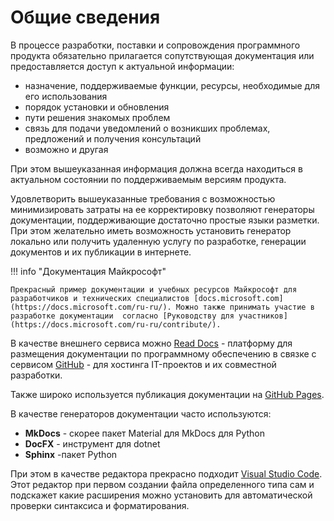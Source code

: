 # Общие сведения

В процессе разработки, поставки и сопровождения программного продукта обязательно прилагается сопутствующая документация или предоставляется доступ к актуальной информации:

- назначение, поддерживаемые функции, ресурсы, необходимые для его использования
- порядок установки и обновления
- пути решения знакомых проблем
- связь для подачи уведомлений о возникших проблемах, предложений и получения консультаций
- возможно и другая

При этом вышеуказанная информация должна всегда находиться в актуальном состоянии по поддерживаемым версиям продукта.

Удовлетворить вышеуказанные требования с возможностью минимизировать затраты на ее корректировку позволяют генераторы документации, поддерживающие достаточно простые языки разметки. При этом желательно иметь возможность установить генератор локально или получить удаленную услугу по разработке, генерации документов и их публикации в интернете.

!!! info "Документация Майкрософт"

    Прекрасный пример документации и учебных ресурсов Майкрософт для разработчиков и технических специалистов [docs.microsoft.com](https://docs.microsoft.com/ru-ru/). Можно также принимать участие в разработке документации  согласно [Руководству для участников](https://docs.microsoft.com/ru-ru/contribute/).

В качестве внешнего сервиса можно [Read Docs](https://readthedocs.org/) - платформу для размещения документации по программному обеспечению в связке с сервисом [GitHub](https://github.com/) - для хостинга IT-проектов и их совместной разработки.

Также широко используется публикация документации на [GitHub Pages](https://pages.github.com/).

В качестве генераторов документации часто используются:

- **MkDocs** - скорее пакет Material для MkDocs для Python
- **DocFX** - инструмент для dotnet
- **Sphinx** -пакет Python

При этом в качестве редактора прекрасно подходит [Visual Studio Code](https://code.visualstudio.com/).
Этот редактор при первом создании файла определенного типа сам и подскажет какие расширения можно установить для автоматической проверки синтаксиса и форматирования.

